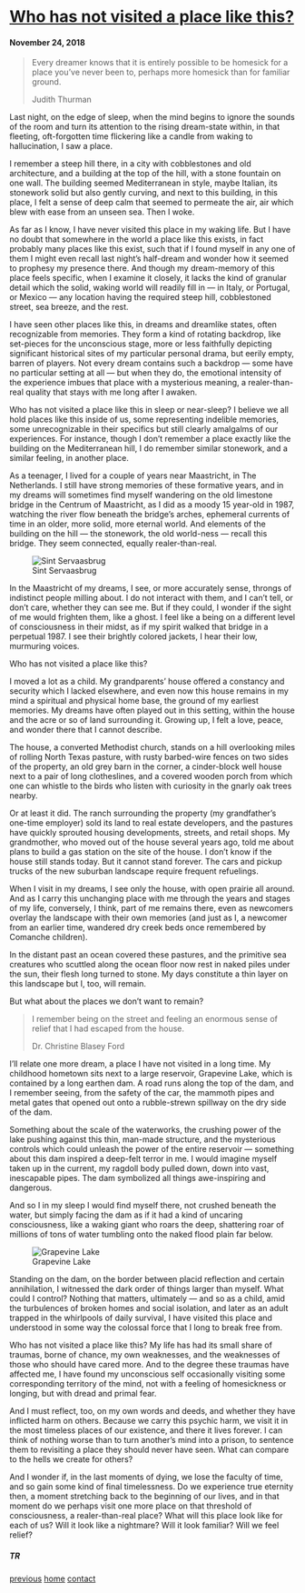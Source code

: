 <h1><a href="/articles/2-who-has-not-visited-a-place-like-this">Who has not visited a place like this?</a></h1>

#### November 24, 2018

<blockquote>
<p>Every dreamer knows that it is entirely possible to be homesick for a place you’ve never been to, perhaps more homesick than for familiar ground.</p>
<p class="author">Judith Thurman</p>
</blockquote>

Last night, on the edge of sleep, when the mind begins to ignore the sounds of the room and turn its attention to the rising dream-state within, in that fleeting, oft-forgotten time flickering like a candle from waking to hallucination, I saw a place. 

I remember a steep hill there, in a city with cobblestones and old architecture, and a building at the top of the hill, with a stone fountain on one wall. The building seemed Mediterranean in style, maybe Italian, its stonework solid but also gently curving, and next to this building, in this place, I felt a sense of deep calm that seemed to permeate the air, air which blew with ease from an unseen sea. Then I woke.

As far as I know, I have never visited this place in my waking life. But I have no doubt that somewhere in the world a place like this exists, in fact probably many places like this exist, such that if I found myself in any one of them I might even recall last night’s half-dream and wonder how it seemed to prophesy my presence there. And though my dream-memory of this place feels specific, when I examine it closely, it lacks the kind of granular detail which the solid, waking world will readily fill in — in Italy, or Portugal, or Mexico — any location having the required steep hill, cobblestoned street, sea breeze, and the rest. 

I have seen other places like this, in dreams and dreamlike states, often recognizable from memories. They form a kind of rotating backdrop, like set-pieces for the unconscious stage, more or less faithfully depicting significant historical sites of my particular personal drama, but eerily empty, barren of players. Not every dream contains such a backdrop — some have no particular setting at all — but when they do, the emotional intensity of the experience imbues that place with a mysterious meaning, a realer-than-real quality that stays with me long after I awaken. 

Who has not visited a place like this in sleep or near-sleep? I believe we all hold places like this inside of us, some representing indelible memories, some unrecognizable in their specifics but still clearly amalgalms of our experiences. For instance, though I don’t remember a place exactly like the building on the Mediterranean hill, I do remember similar stonework, and a similar feeling, in another place. 

As a teenager, I lived for a couple of years near Maastricht, in The Netherlands. I still have strong memories of these formative years, and in my dreams will sometimes find myself wandering on the old limestone bridge in the Centrum of Maastricht, as I did as a moody 15 year-old in 1987, watching the river flow beneath the bridge’s arches, ephemeral currents of time in an older, more solid, more eternal world. And elements of the building on the hill — the stonework, the old world-ness — recall this bridge. They seem connected, equally realer-than-real.

<figure>
  <img src="/img/Sint_Servaasbrug.jpg" alt="Sint Servaasbrug" />
  <figcaption>Sint Servaasbrug</figcaption>
</figure>

In the Maastricht of my dreams, I see, or more accurately sense, throngs of indistinct people milling about. I do not interact with them, and I can’t tell, or don’t care, whether they can see me. But if they could, I wonder if the sight of me would frighten them, like a ghost. I feel like a being on a different level of consciousness in their midst, as if my spirit walked that bridge in a perpetual 1987. I see their brightly colored jackets, I hear their low, murmuring voices. 

Who has not visited a place like this? 

I moved a lot as a child. My grandparents’ house offered a constancy and security which I lacked elsewhere, and even now this house remains in my mind a spiritual and physical home base, the ground of my earliest memories. My dreams have often played out in this setting, within the house and the acre or so of land surrounding it. Growing up, I felt a love, peace, and wonder there that I cannot describe. 

The house, a converted Methodist church, stands on a hill overlooking miles of rolling North Texas pasture, with rusty barbed-wire fences on two sides of the property, an old grey barn in the corner, a cinder-block well house next to a pair of long clotheslines, and a covered wooden porch from which one can whistle to the birds who listen with curiosity in the gnarly oak trees nearby. 

Or at least it did. The ranch surrounding the property (my grandfather’s one-time employer) sold its land to real estate developers, and the pastures have quickly sprouted housing developments, streets, and retail shops. My grandmother, who moved out of the house several years ago, told me about plans to build a gas station on the site of the house. I don’t know if the house still stands today. But it cannot stand forever. The cars and pickup trucks of the new suburban landscape require frequent refuelings. 

When I visit in my dreams, I see only the house, with open prairie all around. And as I carry this unchanging place with me through the years and stages of my life, conversely, I think, part of me remains there, even as newcomers overlay the landscape with their own memories (and just as I, a newcomer from an earlier time, wandered dry creek beds once remembered by Comanche children). 

In the distant past an ocean covered these pastures, and the primitive sea creatures who scuttled along the ocean floor now rest in naked piles under the sun, their flesh long turned to stone. My days constitute a thin layer on this landscape but I, too, will remain.

But what about the places we don’t want to remain?

<blockquote>
<p>I remember being on the street and feeling an enormous sense of relief that I had escaped from the house.</p>
<p class="author">Dr. Christine Blasey Ford</p>
</blockquote>

I’ll relate one more dream, a place I have not visited in a long time. My childhood hometown sits next to a large reservoir, Grapevine Lake, which is contained by a long earthen dam. A road runs along the top of the dam, and I remember seeing, from the safety of the car, the mammoth pipes and metal gates that opened out onto a rubble-strewn spillway on the dry side of the dam. 

Something about the scale of the waterworks, the crushing power of the lake pushing against this thin, man-made structure, and the mysterious controls which could unleash the power of the entire reservoir — something about this dam inspired a deep-felt terror in me. I would imagine myself taken up in the current, my ragdoll body pulled down, down into vast, inescapable pipes. The dam symbolized all things awe-inspiring and dangerous. 

And so I in my sleep I would find myself there, not crushed beneath the water, but simply facing the dam as if it had a kind of uncaring consciousness, like a waking giant who roars the deep, shattering roar of millions of tons of water tumbling onto the naked flood plain far below. 

<figure>
  <img src="/img/Grapevine_Lake_dam.jpg" alt="Grapevine Lake" />
  <figcaption>Grapevine Lake</figcaption>
</figure>

Standing on the dam, on the border between placid reflection and certain annihilation, I witnessed the dark order of things larger than myself. What could I control? Nothing that matters, ultimately — and so as a child, amid the turbulences of broken homes and social isolation, and later as an adult trapped in the whirlpools of daily survival, I have visited this place and understood in some way the colossal force that I long to break free from.

Who has not visited a place like this? My life has had its small share of traumas, borne of chance, my own weaknesses, and the weaknesses of those who should have cared more. And to the degree these traumas have affected me,  I have found my unconscious self occasionally visiting some corresponding territory of the mind, not with a feeling of homesickness or longing, but with dread and primal fear. 

And I must reflect, too, on my own words and deeds, and whether they have inflicted harm on others. Because we carry this psychic harm, we visit it in the most timeless places of our existence, and there it lives forever. I can think of nothing worse than to turn another’s mind into a prison, to sentence them to revisiting a place they should never have seen. What can compare to the hells we create for others?

And I wonder if, in the last moments of dying, we lose the faculty of time, and so gain some kind of final timelessness. Do we experience true eternity then, a moment stretching back to the beginning of our lives, and in that moment do we perhaps visit one more place on that threshold of consciousness, a realer-than-real place? What will this place look like for each of us? Will it look like a nightmare? Will it look familiar? Will we feel relief? 

##### TR

<footer>
<a href="/articles/1-my-first-computer">previous</a>
<a id="home" href="/">home</a>
<a id="contact" href="mailto:tragle@gmail.com">contact</a>
</footer>
